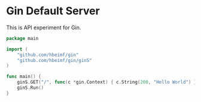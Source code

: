 # Gin Default Server

This is API experiment for Gin.

```go
package main

import (
	"github.com/hbeimf/gin"
	"github.com/hbeimf/gin/ginS"
)

func main() {
	ginS.GET("/", func(c *gin.Context) { c.String(200, "Hello World") })
	ginS.Run()
}
```

